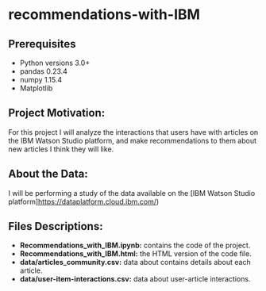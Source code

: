 # recommendations-with-IBM
## Prerequisites
- Python versions 3.0+
- pandas 0.23.4
- numpy 1.15.4
- Matplotlib

## Project Motivation:
For this project I will analyze the interactions that users have with articles
on the IBM Watson Studio platform, and make recommendations to them about new articles I think they will like.

 ## About the Data:
 I will be performing a study of the data available on the [IBM Watson Studio platform]https://dataplatform.cloud.ibm.com/)
 
  ## Files Descriptions:
 - **Recommendations_with_IBM.ipynb:** contains the code of the project. 
 - **Recommendations_with_IBM.html:**  the HTML version of the code file.
 - **data/articles_community.csv:**  data about contains details about each article.
 - **data/user-item-interactions.csv:**  data about user-article interactions.
